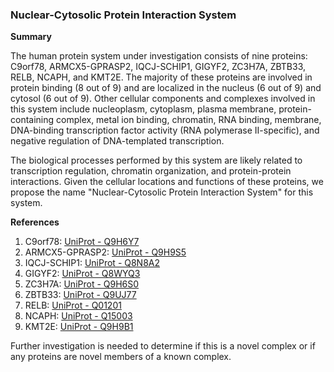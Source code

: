 ### Nuclear-Cytosolic Protein Interaction System

**Summary**

The human protein system under investigation consists of nine proteins: C9orf78, ARMCX5-GPRASP2, IQCJ-SCHIP1, GIGYF2, ZC3H7A, ZBTB33, RELB, NCAPH, and KMT2E. The majority of these proteins are involved in protein binding (8 out of 9) and are localized in the nucleus (6 out of 9) and cytosol (6 out of 9). Other cellular components and complexes involved in this system include nucleoplasm, cytoplasm, plasma membrane, protein-containing complex, metal ion binding, chromatin, RNA binding, membrane, DNA-binding transcription factor activity (RNA polymerase II-specific), and negative regulation of DNA-templated transcription.

The biological processes performed by this system are likely related to transcription regulation, chromatin organization, and protein-protein interactions. Given the cellular locations and functions of these proteins, we propose the name "Nuclear-Cytosolic Protein Interaction System" for this system.

**References**

1. C9orf78: [UniProt - Q9H6Y7](https://www.uniprot.org/uniprot/Q9H6Y7)
2. ARMCX5-GPRASP2: [UniProt - Q9H9S5](https://www.uniprot.org/uniprot/Q9H9S5)
3. IQCJ-SCHIP1: [UniProt - Q8N8A2](https://www.uniprot.org/uniprot/Q8N8A2)
4. GIGYF2: [UniProt - Q8WYQ3](https://www.uniprot.org/uniprot/Q8WYQ3)
5. ZC3H7A: [UniProt - Q9H6S0](https://www.uniprot.org/uniprot/Q9H6S0)
6. ZBTB33: [UniProt - Q9UJ77](https://www.uniprot.org/uniprot/Q9UJ77)
7. RELB: [UniProt - Q01201](https://www.uniprot.org/uniprot/Q01201)
8. NCAPH: [UniProt - Q15003](https://www.uniprot.org/uniprot/Q15003)
9. KMT2E: [UniProt - Q9H9B1](https://www.uniprot.org/uniprot/Q9H9B1)

Further investigation is needed to determine if this is a novel complex or if any proteins are novel members of a known complex.